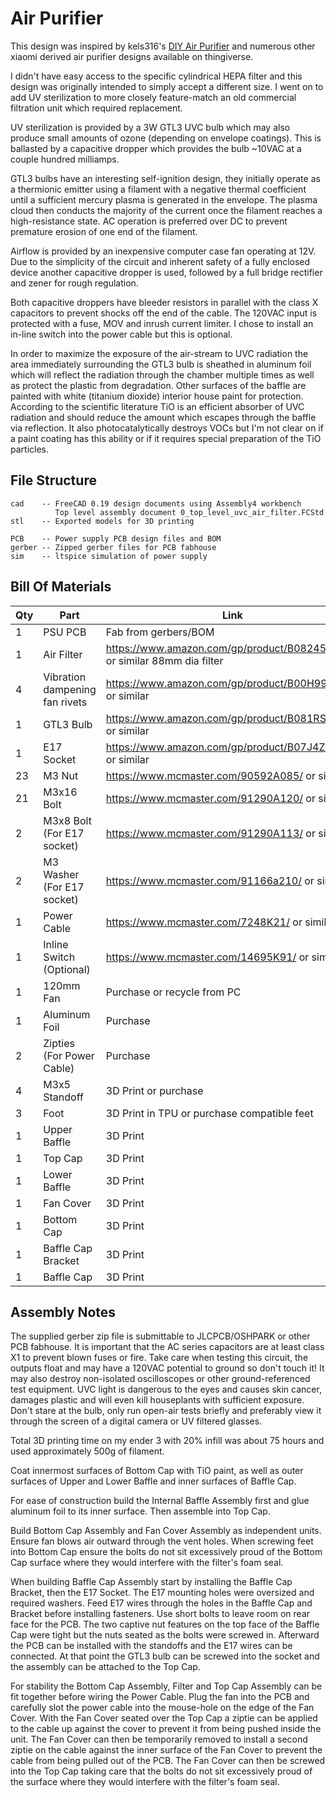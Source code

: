 # Air Purifier

This design was inspired by kels316's [DIY Air Purifier](https://github.com/Kels316/DIY-Air-Purifier/) and numerous other xiaomi derived air purifier designs available on thingiverse.

I didn't have easy access to the specific cylindrical HEPA filter and this design was originally intended to simply accept a different size. I went on to add UV sterilization to more closely feature-match an old commercial filtration unit which required replacement.

UV sterilization is provided by a 3W GTL3 UVC bulb which may also produce small amounts of ozone (depending on envelope coatings). This is ballasted by a capacitive dropper which provides the bulb ~10VAC at a couple hundred milliamps.

GTL3 bulbs have an interesting self-ignition design, they initially operate as a thermionic emitter using a filament with a negative thermal coefficient until a sufficient mercury plasma is generated in the envelope. The plasma cloud then conducts the majority of the current once the filament reaches a high-resistance state. AC operation is preferred over DC to prevent premature erosion of one end of the filament.

Airflow is provided by an inexpensive computer case fan operating at 12V. Due to the simplicity of the circuit and inherent safety of a fully enclosed device another capacitive dropper is used, followed by a full bridge rectifier and zener for rough regulation.

Both capacitive droppers have bleeder resistors in parallel with the class X capacitors to prevent shocks off the end of the cable. The 120VAC input is protected with a fuse, MOV and inrush current limiter. I chose to install an in-line switch into the power cable but this is optional.

In order to maximize the exposure of the air-stream to UVC radiation the area immediately surrounding the GTL3 bulb is sheathed in aluminum foil which will reflect the radiation through the chamber multiple times as well as protect the plastic from degradation. Other surfaces of the baffle are painted with white (titanium dioxide) interior house paint for protection. According to the scientific literature TiO is an efficient absorber of UVC radiation and should reduce the amount which escapes through the baffle via reflection. It also photocatalytically destroys VOCs but I'm not clear on if a paint coating has this ability or if it requires special preparation of the TiO particles.


## File Structure

```
cad    -- FreeCAD 0.19 design documents using Assembly4 workbench
          Top level assembly document 0_top_level_uvc_air_filter.FCStd
stl    -- Exported models for 3D printing

PCB    -- Power supply PCB design files and BOM
gerber -- Zipped gerber files for PCB fabhouse
sim    -- ltspice simulation of power supply
```


## Bill Of Materials

| Qty | Part                           | Link                                                                     |
|-----|--------------------------------|--------------------------------------------------------------------------|
| 1   | PSU PCB                        | Fab from gerbers/BOM                                                     |
| 1   | Air Filter                     | https://www.amazon.com/gp/product/B08245MH67/ or similar 88mm dia filter |
| 4   | Vibration dampening fan rivets | https://www.amazon.com/gp/product/B00H9905KA/ or similar                 |
| 1   | GTL3 Bulb                      | https://www.amazon.com/gp/product/B081RSZT6S/ or similar                 |
| 1   | E17 Socket                     | https://www.amazon.com/gp/product/B07J4ZTYWZ/ or similar                 |
| 23  | M3 Nut                         | https://www.mcmaster.com/90592A085/ or similar                           |
| 21  | M3x16 Bolt                     | https://www.mcmaster.com/91290A120/ or similar                           |
| 2   | M3x8 Bolt (For E17 socket)     | https://www.mcmaster.com/91290A113/ or similar                           |
| 2   | M3 Washer (For E17 socket)     | https://www.mcmaster.com/91166a210/ or similar                           |
| 1   | Power Cable                    | https://www.mcmaster.com/7248K21/ or similar                             |
| 1   | Inline Switch (Optional)       | https://www.mcmaster.com/14695K91/ or similar                            |
| 1   | 120mm Fan                      | Purchase or recycle from PC                                              |
| 1   | Aluminum Foil                  | Purchase                                                                 |
| 2   | Zipties (For Power Cable)      | Purchase                                                                 |
| 4   | M3x5 Standoff                  | 3D Print or purchase                                                     |
| 3   | Foot                           | 3D Print in TPU or purchase compatible feet                              |
| 1   | Upper Baffle                   | 3D Print                                                                 |
| 1   | Top Cap                        | 3D Print                                                                 |
| 1   | Lower Baffle                   | 3D Print                                                                 |
| 1   | Fan Cover                      | 3D Print                                                                 |
| 1   | Bottom Cap                     | 3D Print                                                                 |
| 1   | Baffle Cap Bracket             | 3D Print                                                                 |
| 1   | Baffle Cap                     | 3D Print                                                                 |


## Assembly Notes

The supplied gerber zip file is submittable to JLCPCB/OSHPARK or other PCB fabhouse. It is important that the AC series capacitors are at least class X1 to prevent blown fuses or fire. Take care when testing this circuit, the outputs float and may have a 120VAC potential to ground so don't touch it! It may also destroy non-isolated oscilloscopes or other ground-referenced test equipment. UVC light is dangerous to the eyes and causes skin cancer, damages plastic and will even kill houseplants with sufficient exposure. Don't stare at the bulb, only run open-air tests briefly and preferably view it through the screen of a digital camera or UV filtered glasses.

Total 3D printing time on my ender 3 with 20% infill was about 75 hours and used approximately 500g of filament.

Coat innermost surfaces of Bottom Cap with TiO paint, as well as outer surfaces of Upper and Lower Baffle and inner surfaces of Baffle Cap.

For ease of construction build the Internal Baffle Assembly first and glue aluminum foil to its inner surface. Then assemble into Top Cap.

Build Bottom Cap Assembly and Fan Cover Assembly as independent units. Ensure fan blows air outward through the vent holes. When screwing feet into Bottom Cap ensure the bolts do not sit excessively proud of the Bottom Cap surface where they would interfere with the filter's foam seal.

When building Baffle Cap Assembly start by installing the Baffle Cap Bracket, then the E17 Socket. The E17 mounting holes were oversized and required washers. Feed E17 wires through the holes in the Baffle Cap and Bracket before installing fasteners. Use short bolts to leave room on rear face for the PCB. The two captive nut features on the top face of the Baffle Cap were tight but the nuts seated as the bolts were screwed in. Afterward the PCB can be installed with the standoffs and the E17 wires can be connected. At that point the GTL3 bulb can be screwed into the socket and the assembly can be attached to the Top Cap.

For stability the Bottom Cap Assembly, Filter and Top Cap Assembly can be fit together before wiring the Power Cable. Plug the fan into the PCB and carefully slot the power cable into the mouse-hole on the edge of the Fan Cover. With the Fan Cover seated over the Top Cap a ziptie can be applied to the cable up against the cover to prevent it from being pushed inside the unit. The Fan Cover can then be temporarily removed to install a second ziptie on the cable against the inner surface of the Fan Cover to prevent the cable from being pulled out of the PCB. The Fan Cover can then be screwed into the Top Cap taking care that the bolts do not sit excessively proud of the surface where they would interfere with the filter's foam seal.

